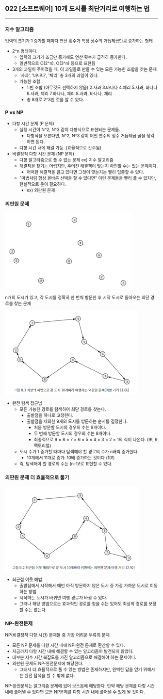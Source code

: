 ## 022 [소프트웨어] 10개 도시를 최단거리로 여행하는 법

---

### 지수 알고리즘
입력의 크기가 1 증가할 때마다 연산 횟수가 특정 상수의 거듭제곱만큼 증가하는 형태
- 2^n 형태이다.
    - 입력의 크기가 조금만 증가해도 연산 횟수가 급격히 증가한다.
    - 일반적으로 O(2^n), O(3^n) 등으로 표현됨
- 3개의 과일이 주어졌을 때, 이 과일들로 만들 수 있는 모든 가능한 조합을 찾는 문제
    - '사과', '바나나', '체리' 총 3개의 과일이 있다.
    - 가능한 조합 :
        - 1.빈 조합 (아무것도 선택하지 않음) 2.사과 3.바나나 4.체리 5.사과, 바나나 6.사과, 체리 7.바나나, 체리 8.사과, 바나나, 체리
        - 총 8개로 2^3인 것을 알 수 있다.


### P vs NP
- 다항 시간 문제 (P 문제)
  - 실행 시간이 N^2, N^3 같이 다항식으로 표현되는 문제들.
    - 다항식을 모른다면, N^2, N^3 같이 어떤 변수의 정수 거듭제곱 꼴을 생각하면 된다.
  - 다항 시간 내에 해결 가능. (효율적으로 간주됨)
- 비결정적 다항 시간 문제 (NP 문제)
  - 다항 알고리즘으로 풀 수 없는 문제 ex) 지수 알고리즘
  - 해결책을 찾기는 어렵지만, 주어진 해결책이 맞는지 확인할 수는 있는 문제이다.
    - 어떠한 해결책을 알고 있다면 그것이 맞는지는 빨리 입증할 수 있다.
  - "마법처럼 항상 올바른 선택을 할 수 있다면" 이런 문제들을 빨리 풀 수 있지만, 현실적으로 운이 필요하다.
    - ex) 외판원 문제


### 외판원 문제
![10개 도시 외판원 문제](../../image/02-01.png)

n개의 도시가 있고, 각 도시를 정확히 한 번씩 방문한 후 시작 도시로 돌아오는 최단 경로를 찾는 문제

![완전 탐색으로 풀어낸 10개 도시 외판원 문제](../../image/02-03.png)
- 완전 탐색 접근법
    - 모든 가능한 경로를 탐색하여 최단 경로를 찾는다.
        - 출발점을 하나로 고정한다.
        - 출발점을 제외한 9개의 도시를 방문하는 순서를 결정한다.
            - 처음 방문할 도시의 경우의 수는 9개이다.
            - 두 번째 방문할 도시의 경우의 수는 8개이다.
            - 최종적으로 9 × 8 × 7 × 6 × 5 × 4 × 3 × 2 × 1의 식이 나온다. (9!, 9 팩토리얼)
    - 도시 수가 1 증가할 때마다 탐색해야 할 경로의 수가 n배씩 증가한다.
        - 10개에서 11개로 증가: 10배 증가하는 것이다 (10!)
    - 즉, 탐색해야 할 경로의 수는 (n-1)!로 표현할 수 있다.

### 외판원 문제 더 효율적으로 풀기
![최근접 이웃 해법](../../image/02-02.png)
- 최근접 이웃 해법 
  - 출발점에서 시작해서 매번 아직 방문하지 않은 도시 중 가장 가까운 도시로 이동하는 방법
  - 시작하는 도시가 바뀌면 여행 경로가 바뀔 수 있다.
  - 그러나 해당 방법으로는 효과적인 경로를 찾을 수는 있어도 최상의 경로를 보장할 수는 없는다.

### NP-완전문제
NP(비결정적 다항 시간) 문제들 중 가장 어려운 부류의 문제
- 모든 NP 문제를 다항 시간 내에 NP-완전 문제로 환산할 수 있다.
- 지금까지 다항 시간 내에 해결할 수 있는 알고리즘이 발견되지 않았다.
- 대부분 지수 시간 복잡도를 가진 알고리즘으로 해결해야 하는 문제이다.
- 외판원 문제도 NP-완전문제에 해당한다.
  - 그래서 더 효율적으로 풀 수 있는 방법은 존재하지만, 완벽한 답을 얻기 위해서는 완전 탐색을 할 수 밖에 없다.

NP-완전문제는 알고리즘 문제에 있어 보스몹에 해당한다. 만약 해당 문제를 다항 시간 내에 풀어낼 수 있다면 모든 NP문제를 다항 시간 내에 풀어낼 수 있게 될 것이다.